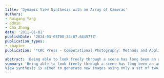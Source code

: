 ```yaml
---
title: 'Dynamic View Synthesis with an Array of Cameras'
authors:
- Ruigang Yang
- admin
- Cha Zhang
date: '2011-01-01'
publishDate: '2024-03-05T08:24:07.644577Z'
publication_types:
- chapter
publication: '*CRC Press - Computational Photography: Methods and Applications*'

abstract: 'Being able to look freely through a scene has long been an active research topic in the computer graphics community. Historically, computer graphics research has been focused on rendering. That is, given a three-dimensional (3D) model, how to generate new images faster, better, and more realistically. View synthesis addresses a typically more challenging problem. It is aimed to generate new images using only a set of two-dimensional (2D) images, instead of 3D models.'
summary: 'Being able to look freely through a scene has long been an active research topic in the computer graphics community.
View synthesis is aimed to generate new images using only a set of two-dimensional (2D) images, instead of 3D models.'
---
```

